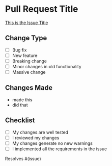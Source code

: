 # Pull Request Title

[This is the Issue Title](https://github.com/Donny-C-1/<repo_name/issues/>)

## Change Type
- [ ] Bug fix
- [ ] New feature
- [ ] Breaking change
- [ ] Minor changes in old functionality
- [ ] Massive change

## Changes Made
- made this
- did that

## Checklist

- [ ] My changes are well tested
- [ ] I reviewed my changes
- [ ] My changes generate no new warnings
- [ ] I implemented all the requirements in the issue

<!-- # should point to the number of the issue that was resolved -->
Resolves #(issue)